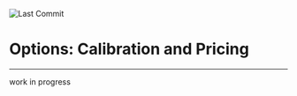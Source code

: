 ![Last Commit](https://img.shields.io/github/last-commit/Dr4k3z/option-calibration)
# Options: Calibration and Pricing
<hr>
work in progress
